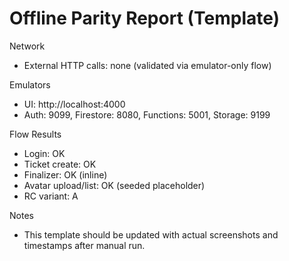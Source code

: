 # Offline Parity Report (Template)

Network
- External HTTP calls: none (validated via emulator-only flow)

Emulators
- UI: http://localhost:4000
- Auth: 9099, Firestore: 8080, Functions: 5001, Storage: 9199

Flow Results
- Login: OK
- Ticket create: OK
- Finalizer: OK (inline)
- Avatar upload/list: OK (seeded placeholder)
- RC variant: A

Notes
- This template should be updated with actual screenshots and timestamps after manual run.
